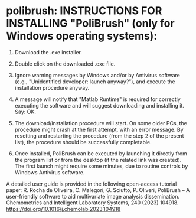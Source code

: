 # polibrush: INSTRUCTIONS FOR INSTALLING "PoliBrush" (only for Windows operating systems):
 
1) Download the .exe installer.
 
2) Double click on the downloaded .exe file.
 
3) Ignore warning messages by Windows and/or by Antivirus software (e.g., "Unidentified developer: launch anyway?"), and execute the installation procedure anyway.
 
4) A message will notify that "Matlab Runtime" is required for correctly executing the software and will suggest downloading and installing it.  Say: OK.
 
5) The download/installation procedure will start. On some older PCs, the procedure might crash at the first attempt, with an error message. By resetting and restarting the procedure (from the step 2 of the present list), the procedure should be successfully completable.
 
6) Once installed, PoliBrush can be executed by launching it directly from the program list or from the desktop (if the related link was created). The first launch might require some minutes, due to routine controls by Windows Antivirus software.



A detailed user guide is provided in the following open-access tutorial paper:
   R. Rocha de Oliveira, C. Malegori, G. Sciutto, P. Oliveri,
   PoliBrush – A user-friendly software to aid multivariate image analysis dissemination.
   Chemometrics and Intelligent Laboratory Systems, 240 (2023) 104918.
   https://doi.org/10.1016/j.chemolab.2023.104918

 
